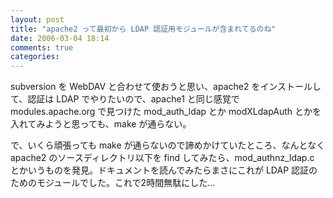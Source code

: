 ```yaml
---
layout: post
title: "apache2 って最初から LDAP 認証用モジュールが含まれてるのね"
date: 2006-03-04 18:14
comments: true
categories: 
---
```

<p class="entryBody">
subversion を WebDAV と合わせて使おうと思い、apache2 をインストールして、認証は LDAP でやりたいので、apache1 と同じ感覚で modules.apache.org で見つけた mod_auth_ldap とか modXLdapAuth とかを入れてみようと思っても、make が通らない。
</p>

<p class="entryBody">
で、いくら頑張っても make が通らないので諦めかけていたところ、なんとなく apache2 のソースディレクトリ以下を find してみたら、mod_authnz_ldap.c とかいうものを発見。ドキュメントを読んでみたらまさにこれが LDAP 認証のためのモジュールでした。これで2時間無駄にした…
</p>